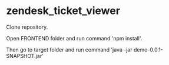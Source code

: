 # zendesk_ticket_viewer

Clone repository.

Open FRONTEND folder and run command 'npm install'.

Then go to target folder and run command 'java -jar demo-0.0.1-SNAPSHOT.jar'
